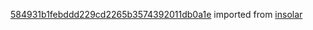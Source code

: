[584931b1febddd229cd2265b3574392011db0a1e](https://github.com/insolar/insolar/commit/584931b1febddd229cd2265b3574392011db0a1e) imported from [insolar](https://github.com/insolar/insolar)
